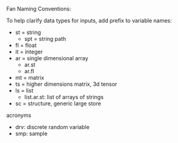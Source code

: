 Fan Naming Conventions:

To help clarify data types for inputs, add prefix to variable names:

- st = string
    + spt = string path
- fl = float
- it = integer
- ar = single dimensional array
  + ar.st
  + ar.fl
- mt = matrix
- ts = higher dimensions matrix, 3d tensor
- ls = list
  + list.ar.st: list of arrays of strings
- sc = structure, generic large store


acronyms

- drv: discrete random variable
- smp: sample
